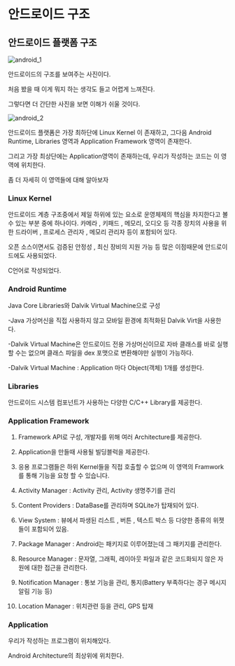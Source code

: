 # 안드로이드 구조

## 안드로이드 플랫폼 구조

![android_1](/Users/parktaeim/Desktop/android_1.png)

안드로이드의 구조를 보여주는 사진이다.

처음 봤을 때 이게 뭐지 하는 생각도 들고 어렵게 느껴진다.

그렇다면 더 간단한 사진을 보면 이해가 쉬울 것이다.

![android_2](/Users/parktaeim/Desktop/android_2.png)

안드로이드 플랫폼은 가장 최하단에 Linux Kernel 이 존재하고, 그다음 Android Runtime, Libraries 영역과 Application Framework 영역이 존재한다.

그리고 가장 최상단에는 Application영역이 존재하는데, 우리가 작성하는 코드는 이 영역에 위치한다.

좀 더 자세히 이 영역들에 대해 알아보자



### Linux Kernel

안드로이드 계층 구조중에서 제일 하위에 있는 요소로 운영체제의 핵심을 차지한다고 볼 수 있는 부분 중에 하나이다. 카메라 , 키패드 , 메모리, 오디오 등 각종 장치의 사용을 위한 드라이버 , 프로세스 관리자 , 메모리 관리자 등이 포함되어 있다.

오픈 소스이면서도 검증된 안정성 , 최신 장비의 지원 가능 등 많은 이점때문에 안드로이드에도 사용되었다.

C언어로 작성되었다.



### Android Runtime

 Java Core Libraries와 Dalvik Virtual Machine으로 구성

-Java 가상머신을 직접 사용하지 않고 모바일 환경에 최적화된 Dalvik Virt을 사용한다.

-Dalvik Virtual Machine은 안드로이드 전용 가상머신이므로 자바 클래스를 바로 실행할 수는 없으며 클래스 파일을 dex 포맷으로 변환해야만 실행이 가능하다.

-Dalvik Virtual Machine : Application 마다 Object(객체) 1개를 생성한다.



### Libraries

안드로이드 시스템 컴포넌트가 사용하는 다양한 C/C++ Library를 제공한다.



### Application Framework

1) Framework API로 구성, 개발자를 위해 여러 Architecture를 제공한다.

2) Application을 만들때 사용될 빌딩블럭을 제공한다.

3) 응용 프로그램들은 하위 Kernel들을 직접 호출할 수 없으며 이 영역의 Framwork를 통해 기능을 요청 할 수 있습니다.

4) Activity Manager : Activity 관리, Activity 생명주기를 관리

5) Content Providers : DataBase를 관리하며 SQLite가 탑재되어 있다.

6) View System : 뷰에서 파생된 리스트 , 버튼 , 텍스트 박스 등 다양한 종류의 위젯들이 포함되어 있음.

7) Package Manager : Android는 패키지로 이루어졌는데 그 패키지를 관리한다.

8) Resource Manager : 문자열, 그래픽, 레이아웃 파일과 같은 코드화되지 않은 자원에 대한 접근을 관리한다.

9) Notification Manager : 통보 기능을 관리, 통지(Battery 부족하다는 경구 메시지 알림 기능 등)

10) Location Manager : 위치관련 등을 관리, GPS 탑재



### Application

우리가 작성하는 프로그램이 위치해있다.

Android Architecture의 최상위에 위치한다.








